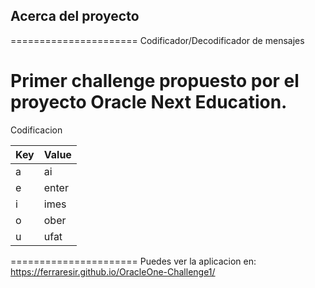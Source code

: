 ## Acerca del proyecto
======================
Codificador/Decodificador de mensajes

Primer challenge  propuesto por el proyecto Oracle Next Education.
======================
Codificacion

| Key           | Value                                                                |
| ----------------- | ------------------------------------------------------------------ |
| a |ai|
| e |enter|
| i |imes|
| o |ober|
| u |ufat|

======================
Puedes ver la aplicacion en: https://ferraresir.github.io/OracleOne-Challenge1/

